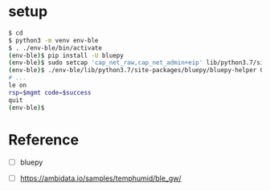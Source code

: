 # setup

```bash
$ cd
$ python3 -m venv env-ble
$ . ./env-ble/bin/activate
(env-ble)$ pip install -U bluepy
(env-ble)$ sudo setcap 'cap_net_raw,cap_net_admin+eip' lib/python3.7/site-packages/bluepy/bluepy-helper
(env-ble)$ ./env-ble/lib/python3.7/site-packages/bluepy/bluepy-helper 0
# ...
le on
rsp=$mgmt code=$success
quit
(env-ble)$
```

# Reference

  * [ ] bluepy
  * [ ] https://ambidata.io/samples/temphumid/ble_gw/

